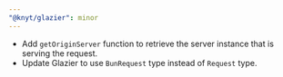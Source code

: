 ```yaml
---
"@knyt/glazier": minor
---
```


- Add `getOriginServer` function to retrieve the server instance that is serving the request.
- Update Glazier to use `BunRequest` type instead of `Request` type.
